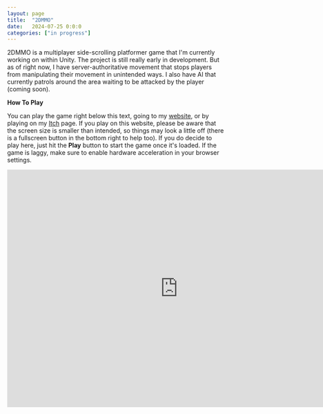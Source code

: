 ```yaml
---
layout: page
title:  "2DMMO"
date:   2024-07-25 0:0:0
categories: ["in progress"]
---
```

2DMMO is a multiplayer side-scrolling platformer game that I'm currently working on within Unity. The project is still really early in development. But as of right now, I have server-authoritative movement that stops players from manipulating their movement in unintended ways. I also have AI that currently patrols around the area waiting to be attacked by the player (coming soon). 

**How To Play** 

You can play the game right below this text, going to my [website][2dmmolink], or by playing on my [Itch][itchlink] page. If you play on this website, please be aware that the screen size is smaller than intended, so things may look a little off (there is a fullscreen button in the bottom right to help too). If you do decide to play here, just hit the <b>Play</b> button to start the game once it's loaded. If the game is laggy, make sure to enable hardware acceleration in your browser settings.

<center><iframe frameborder="0" src="https://itch.io/embed-upload/10774497?color=333333" allowfullscreen="" width="790" height="550"><a href="https://dustinschimel.itch.io/2dmmo">Play 2DMMO on itch.io</a></iframe></center>

[2dmmolink]: https://2dmmo.xyz/
[itchlink]: https://dustinschimel.itch.io/2dmmo